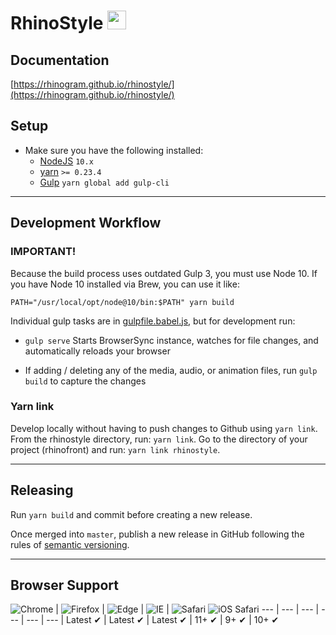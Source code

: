 # RhinoStyle <img src="http://rhinogram.github.io/rhinostyle/media/rhinogram-logo.svg" height="30px;">

## Documentation

[https://rhinogram.github.io/rhinostyle/](https://rhinogram.github.io/rhinostyle/)

## Setup

* Make sure you have the following installed:
  * [NodeJS](http://nodejs.org) `10.x`
  * [yarn](https://www.npmjs.com/) `>= 0.23.4`
  * [Gulp](http://gulpjs.com) `yarn global add gulp-cli`


---
## Development Workflow

### IMPORTANT!
Because the build process uses outdated Gulp 3, you must use Node 10. If you have Node 10 installed via Brew, you can use it like:
```
PATH="/usr/local/opt/node@10/bin:$PATH" yarn build
```

Individual gulp tasks are in [gulpfile.babel.js](gulpfile.babel.js), but for development run:

* `gulp serve` Starts BrowserSync instance, watches for file changes, and automatically reloads your browser

* If adding / deleting any of the media, audio, or animation files, run `gulp build` to capture the changes
### Yarn link
Develop locally without having to push changes to Github using `yarn link`. From the rhinostyle directory, run: `yarn link`. Go to the directory of your project (rhinofront) and run: `yarn link rhinostyle`.

---
## Releasing
Run `yarn build` and commit before creating a new release.

Once merged into `master`, publish a new release in GitHub following the rules of [semantic versioning](https://semver.org).

---
## Browser Support

![Chrome](https://raw.github.com/alrra/browser-logos/master/src/chrome/chrome_48x48.png) | ![Firefox](https://raw.github.com/alrra/browser-logos/master/src/firefox/firefox_48x48.png) | ![Edge](https://raw.github.com/alrra/browser-logos/master/src/edge/edge_48x48.png) | ![IE](https://raw.github.com/alrra/browser-logos/master/src/archive/internet-explorer_9-11/internet-explorer_9-11_48x48.png) | ![Safari](https://raw.github.com/alrra/browser-logos/master/src/safari/safari_48x48.png)
![iOS Safari](https://raw.githubusercontent.com/alrra/browser-logos/master/src/safari-ios/safari-ios_48x48.png)
--- | --- | --- | --- | --- | --- |
Latest ✔ | Latest ✔ | Latest ✔ | 11+ ✔ | 9+ ✔ | 10+ ✔
